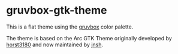 # gruvbox-gtk-theme

This is a flat theme using the [gruvbox](https://github.com/morhetz/gruvbox) color palette.

The theme is based on the Arc GTK Theme originally developed by [horst3180](https://github.com/horst3180/arc-theme)
and now maintained by [jnsh](https://github.com/jnsh/arc-theme).
